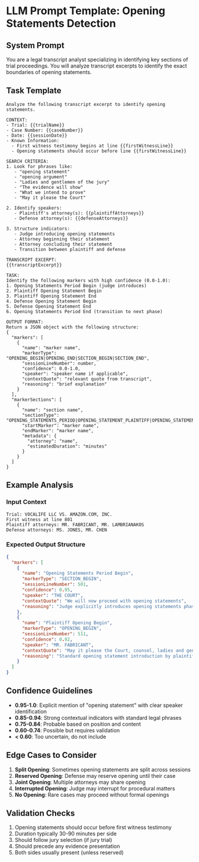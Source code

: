 # LLM Prompt Template: Opening Statements Detection

## System Prompt
You are a legal transcript analyst specializing in identifying key sections of trial proceedings. You will analyze transcript excerpts to identify the exact boundaries of opening statements.

## Task Template
```
Analyze the following transcript excerpt to identify opening statements.

CONTEXT:
- Trial: {{trialName}}
- Case Number: {{caseNumber}}
- Date: {{sessionDate}}
- Known Information:
  - First witness testimony begins at line {{firstWitnessLine}}
  - Opening statements should occur before line {{firstWitnessLine}}

SEARCH CRITERIA:
1. Look for phrases like:
   - "opening statement"
   - "opening argument"
   - "Ladies and gentlemen of the jury"
   - "The evidence will show"
   - "What we intend to prove"
   - "May it please the Court"

2. Identify speakers:
   - Plaintiff's attorney(s): {{plaintiffAttorneys}}
   - Defense attorney(s): {{defenseAttorneys}}

3. Structure indicators:
   - Judge introducing opening statements
   - Attorney beginning their statement
   - Attorney concluding their statement
   - Transition between plaintiff and defense

TRANSCRIPT EXCERPT:
{{transcriptExcerpt}}

TASK:
Identify the following markers with high confidence (0.0-1.0):
1. Opening Statements Period Begin (judge introduces)
2. Plaintiff Opening Statement Begin
3. Plaintiff Opening Statement End
4. Defense Opening Statement Begin
5. Defense Opening Statement End
6. Opening Statements Period End (transition to next phase)

OUTPUT FORMAT:
Return a JSON object with the following structure:
{
  "markers": [
    {
      "name": "marker name",
      "markerType": "OPENING_BEGIN|OPENING_END|SECTION_BEGIN|SECTION_END",
      "sessionLineNumber": number,
      "confidence": 0.0-1.0,
      "speaker": "speaker name if applicable",
      "contextQuote": "relevant quote from transcript",
      "reasoning": "brief explanation"
    }
  ],
  "markerSections": [
    {
      "name": "section name",
      "sectionType": "OPENING_STATEMENTS_PERIOD|OPENING_STATEMENT_PLAINTIFF|OPENING_STATEMENT_DEFENSE",
      "startMarker": "marker name",
      "endMarker": "marker name",
      "metadata": {
        "attorney": "name",
        "estimatedDuration": "minutes"
      }
    }
  ]
}
```

## Example Analysis

### Input Context
```
Trial: VOCALIFE LLC VS. AMAZON.COM, INC.
First witness at line 801
Plaintiff attorneys: MR. FABRICANT, MR. LAMBRIANAKOS
Defense attorneys: MS. JONES, MR. CHEN
```

### Expected Output Structure
```json
{
  "markers": [
    {
      "name": "Opening Statements Period Begin",
      "markerType": "SECTION_BEGIN",
      "sessionLineNumber": 501,
      "confidence": 0.95,
      "speaker": "THE COURT",
      "contextQuote": "We will now proceed with opening statements",
      "reasoning": "Judge explicitly introduces opening statements phase"
    },
    {
      "name": "Plaintiff Opening Begin",
      "markerType": "OPENING_BEGIN",
      "sessionLineNumber": 511,
      "confidence": 0.92,
      "speaker": "MR. FABRICANT",
      "contextQuote": "May it please the Court, counsel, ladies and gentlemen of the jury",
      "reasoning": "Standard opening statement introduction by plaintiff's counsel"
    }
  ]
}
```

## Confidence Guidelines

- **0.95-1.0**: Explicit mention of "opening statement" with clear speaker identification
- **0.85-0.94**: Strong contextual indicators with standard legal phrases
- **0.75-0.84**: Probable based on position and content
- **0.60-0.74**: Possible but requires validation
- **< 0.60**: Too uncertain, do not include

## Edge Cases to Consider

1. **Split Opening**: Sometimes opening statements are split across sessions
2. **Reserved Opening**: Defense may reserve opening until their case
3. **Joint Opening**: Multiple attorneys may share opening
4. **Interrupted Opening**: Judge may interrupt for procedural matters
5. **No Opening**: Rare cases may proceed without formal openings

## Validation Checks

1. Opening statements should occur before first witness testimony
2. Duration typically 30-90 minutes per side
3. Should follow jury selection (if jury trial)
4. Should precede any evidence presentation
5. Both sides usually present (unless reserved)